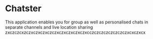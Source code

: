 # Chatster
This application enables you for group as well as personalised chats in separate channels and live location sharing
zxczczcxzczxczxczxczczxczxczxczxczxcczczczczczczczczxcxczxcx

